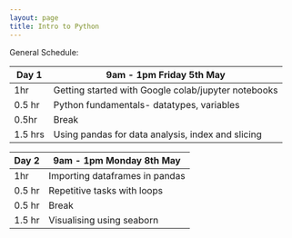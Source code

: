 ```yaml
---
layout: page
title: Intro to Python
---
```


General Schedule:

| Day 1   |  9am - 1pm Friday 5th May                            |
| ------- | ---------------------------------------------------- |
| 1hr     |  Getting started with Google colab/jupyter notebooks |
| 0.5 hr  |  Python fundamentals- datatypes, variables           |
| 0.5hr   |  Break                                               |
| 1.5 hrs |  Using pandas for data analysis, index and slicing   |


| Day 2  | 9am - 1pm Monday 8th May        |
| ------ | ------------------------------- |
| 1hr    |  Importing dataframes in pandas |
| 0.5 hr |  Repetitive tasks with loops    |
| 0.5 hr | Break                           |
| 1.5 hr | Visualising using seaborn       |

